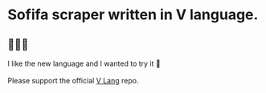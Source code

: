 # Sofifa scraper written in V language.

## 👑🧙‍🐊

I like the new language and I wanted to try it 👀 
<br>
<br>
Please support the official [V Lang](https://github.com/vlang/v) repo.